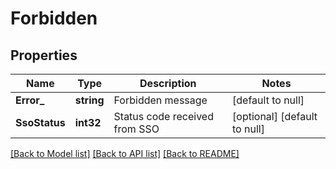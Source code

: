 # Forbidden

## Properties
Name | Type | Description | Notes
------------ | ------------- | ------------- | -------------
**Error_** | **string** | Forbidden message | [default to null]
**SsoStatus** | **int32** | Status code received from SSO | [optional] [default to null]

[[Back to Model list]](../README.md#documentation-for-models) [[Back to API list]](../README.md#documentation-for-api-endpoints) [[Back to README]](../README.md)


